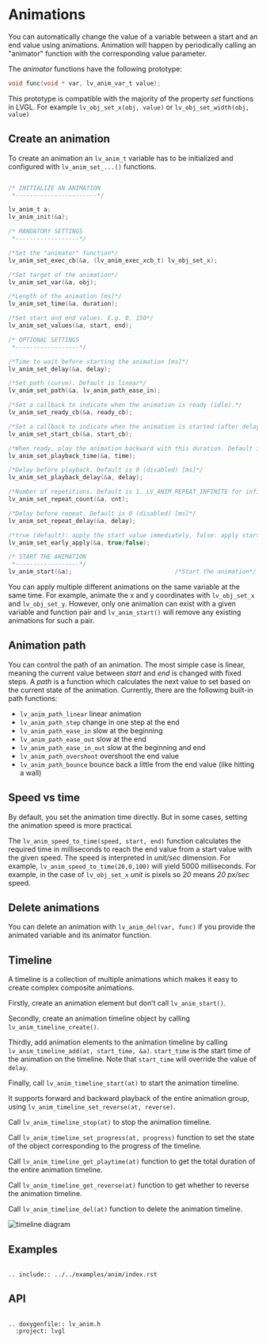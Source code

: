# Animations

You can automatically change the value of a variable between a start and an end value using animations.
Animation will happen by periodically calling an "animator" function with the corresponding value parameter.

The *animator* functions have the following prototype:
```c
void func(void * var, lv_anim_var_t value);
```
This prototype is compatible with the majority of the property *set* functions in LVGL. For example `lv_obj_set_x(obj, value)` or `lv_obj_set_width(obj, value)`


## Create an animation
To create an animation an `lv_anim_t` variable has to be initialized and configured with `lv_anim_set_...()` functions.

```c

/* INITIALIZE AN ANIMATION
 *-----------------------*/

lv_anim_t a;
lv_anim_init(&a);

/* MANDATORY SETTINGS
 *------------------*/

/*Set the "animator" function*/
lv_anim_set_exec_cb(&a, (lv_anim_exec_xcb_t) lv_obj_set_x);

/*Set target of the animation*/
lv_anim_set_var(&a, obj);

/*Length of the animation [ms]*/
lv_anim_set_time(&a, duration);

/*Set start and end values. E.g. 0, 150*/
lv_anim_set_values(&a, start, end);

/* OPTIONAL SETTINGS
 *------------------*/

/*Time to wait before starting the animation [ms]*/
lv_anim_set_delay(&a, delay);

/*Set path (curve). Default is linear*/
lv_anim_set_path(&a, lv_anim_path_ease_in);

/*Set a callback to indicate when the animation is ready (idle).*/
lv_anim_set_ready_cb(&a, ready_cb);

/*Set a callback to indicate when the animation is started (after delay).*/
lv_anim_set_start_cb(&a, start_cb);

/*When ready, play the animation backward with this duration. Default is 0 (disabled) [ms]*/
lv_anim_set_playback_time(&a, time);

/*Delay before playback. Default is 0 (disabled) [ms]*/
lv_anim_set_playback_delay(&a, delay);

/*Number of repetitions. Default is 1. LV_ANIM_REPEAT_INFINITE for infinite repetition*/
lv_anim_set_repeat_count(&a, cnt);

/*Delay before repeat. Default is 0 (disabled) [ms]*/
lv_anim_set_repeat_delay(&a, delay);

/*true (default): apply the start value immediately, false: apply start value after delay when the anim. really starts. */
lv_anim_set_early_apply(&a, true/false);

/* START THE ANIMATION
 *------------------*/
lv_anim_start(&a);                             /*Start the animation*/
```


You can apply multiple different animations on the same variable at the same time.
For example, animate the x and y coordinates with `lv_obj_set_x` and `lv_obj_set_y`. However, only one animation can exist with a given variable and function pair and `lv_anim_start()` will remove any existing animations for such a pair.

## Animation path

You can control the path of an animation. The most simple case is linear, meaning the current value between *start* and *end* is changed with fixed steps.
A *path* is a function which calculates the next value to set based on the current state of the animation. Currently, there are the following built-in path functions:

- `lv_anim_path_linear` linear animation
- `lv_anim_path_step` change in one step at the end
- `lv_anim_path_ease_in` slow at the beginning
- `lv_anim_path_ease_out` slow at the end
- `lv_anim_path_ease_in_out` slow at the beginning and end
- `lv_anim_path_overshoot` overshoot the end value
- `lv_anim_path_bounce` bounce back a little from the end value (like hitting a wall)


## Speed vs time
By default, you set the animation time directly. But in some cases, setting the animation speed is more practical.

The `lv_anim_speed_to_time(speed, start, end)` function calculates the required time in milliseconds to reach the end value from a start value with the given speed.
The speed is interpreted in _unit/sec_ dimension. For example,  `lv_anim_speed_to_time(20,0,100)` will yield 5000 milliseconds. For example, in the case of `lv_obj_set_x` *unit* is pixels so *20* means *20 px/sec* speed.

## Delete animations

You can delete an animation with `lv_anim_del(var, func)` if you provide the animated variable and its animator function.

## Timeline
A timeline is a collection of multiple animations which makes it easy to create complex composite animations.

Firstly, create an animation element but don’t call `lv_anim_start()`.

Secondly, create an animation timeline object by calling `lv_anim_timeline_create()`.

Thirdly, add animation elements to the animation timeline by calling `lv_anim_timeline_add(at, start_time, &a)`. `start_time` is the start time of the animation on the timeline. Note that `start_time` will override the value of `delay`.

Finally, call `lv_anim_timeline_start(at)` to start the animation timeline.

It supports forward and backward playback of the entire animation group, using `lv_anim_timeline_set_reverse(at, reverse)`.

Call `lv_anim_timeline_stop(at)` to stop the animation timeline.

Call `lv_anim_timeline_set_progress(at, progress)` function to set the state of the object corresponding to the progress of the timeline.

Call `lv_anim_timeline_get_playtime(at)` function to get the total duration of the entire animation timeline.

Call `lv_anim_timeline_get_reverse(at)` function to get whether to reverse the animation timeline.

Call `lv_anim_timeline_del(at)` function to delete the animation timeline.

![](/misc/anim-timeline.png "timeline diagram")

## Examples

```eval_rst

.. include:: ../../examples/anim/index.rst

```
## API

```eval_rst

.. doxygenfile:: lv_anim.h
  :project: lvgl

```
